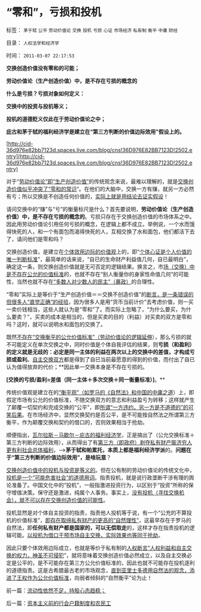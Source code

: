 # “零和”，亏损和投机

标签： `茅于轼` `公平` `劳动价值论` `交换` `投机` `亏损` `心证` `市场经济` `私有制` `衡平` `中庸` `财经` 

目录： `人权法学和经济学`

时间： `2011-03-07 22:17:53`

**交换创造价值没有零和的可能；**

**劳动价值论（生产创造价值）中，是不存在亏损的概念的**

**什么是亏损？亏损对象如何定义：**

**交换中的投资与投机等义；**

**投机的道德贬义仅此在于劳动价值论之中；**

**庇古和茅于轼的福利经济学是建立在“第三方判断的价值边际效用”假设上的。**

[http://cid-36d976e82bb7123d.spaces.live.com/blog/cns!36D976E82BB7123D!2502.entry](http://cid-36d976e82bb7123d.spaces.live.com/blog/cns!36D976E82BB7123D!2502.entry)

对于“[劳动价值论”即“生产创造价值”](../../../2011/2/26/交换中的个体劳动和服务业价值.md)的传统观念来说，最难以理解的，就是[交换创造价值似乎冲突了“零和的常识](../../../2009/11/26/交换创造价值之“零和股市创造的社会价值”.md)”。在他们的大脑中，交换一方有赚，就另一方必然有亏；所以交换是不创造任何价值的，[实际上就是用结论去证实假设](../../../2011/3/3/中国传统议论文“三要素”的沟通含义.md)！

请问交换中的“赚”与“亏”的衡量标尺是什么？首先要说明，**劳动价值论（生产创造价值）中，是不存在亏损的概念的**。亏损只存在于交换创造价值的市场体系之中。因此用劳动价值论引用任何亏损的概念，在逻辑上都不成立。举例说，一个水而饿得快死的人，和一个有面包而渴得快死的人，互相交换了水和面包，他们都活下去了，请问他们是零和吗？

交换创造价值，是建立在[个体效用边际的价值观](../../../2011/2/20/经济学科学标准（边际效用＋抽象建模＋实证统计）.md)上的，即“[个体心证是个人价值的唯一判断标准](../../../2010/1/21/人权是价值判断的原子单位.md)”，最简单的话来说，“自已的生命财产利益值几何，自已最明白”，确定这一条，则交换创造价值就是无可否定的逻辑结果。换言之，市[场（交换）中是不存在公允的价值标准](../../../2010/9/20/特权是弱者；特权就是贪污；市场无“公允价值标准”.md)的，也就不存在“别人衡量你的身家性命值几何”的可能性，当然也就不存在[“多数人对少数人的民主”（暴政）](http://hi.baidu.com/darthchn/blog/item/58b04e0295a3e1e208fa93f8.html)的合理性。

“零和”实际上是等价于“生产创造价值＝＝交换不创造价值”的[断言，是一条错误的但很多人“直觉正确”的经验](../../../2011/2/3/逻辑是实证的延伸方式，数学是定量化的逻辑.md)，因为很多人是用“货币当前计价”去考虑价值，则一买一卖价钱相当，这些人就认为是“零和”了。而实际上忽略了，“为什么要买，为什么要卖？”，买卖的成本是相当的，但是买卖的目的（利益）对买卖的双方是零和吗？这时，就可以说明水和面包的交换了。

既然[不存在“交换衡平的公允价值标准”（劳动价值论的逻辑延伸](../../../2011/1/6/“均衡经济学”是伪科学，租值和租值耗散.md)），那么亏损的就不可能定义在单次交换之中，同时价值是个体自我评估的结果，则**亏损（和盈利）的定义就是无歧的：必定是同一主体的利益在两次以上的交换中的差值，才构成亏损或盈利**。[自主交换双方](../../../2009/2/5/市场经济的自由交换原则不容争辩.md)都是得到了自已当前最愿意的得到的价值，而付出了自已认为值得放弃的代价；**因此单一交换本身是不存在亏损的。

**[交换的亏损/盈利=差值（同一主体＋多次交换＋同一衡量标准）]**。**

传统价值观是建立在的[“衡平观”（如罗马的《自然法》和中国的中庸之道](../../../2010/1/29/老子思想是极右；“信息不对称”是左帽.md)）上，即假定市场有公允的价值标准，不随交换双方的意志和利益盈亏为转移；这样就产生了颠覆一切契约和完成交换的“公平”，即[所谓“一方违约，另一方是不道德的”的可笑后果](../../../2010/1/29/为什么诚信守约是普适价值观的公平标准.md)。在市场经济中，显然交换契约是否公平，是不可能按自然法之所谓第三方衡平，作为颠覆交换和契约的借口的，否则效果相当于抢劫。

顺便指出，[瓦尔拉斯－马歇尔－庇古的福利经济学](../../../2011/1/27/“向弱者倾斜＝向弱者投资”造就“全民弱者”.md)，正是搞出了（公允交换标准＋第三方判断的边际效用），从而得出了有[第三方（即政府）剥夺私有财产赈济穷人更有利社会总体福利](../../../2011/1/25/凯恩斯是庇古的“通往奴役之路”.md)，——>**茅于轼和帕累托，本质上都是福利经济学派**的。**问题在于“第三方判断的价值边际效用”，是啥玩意**？

[交换创造价值中的投机与投资是等义的](../../../2007/9/30/投资就是投机，投机就是投资.md)。但在公有制的劳动价值论的传统文化中，[投机是一个“可能危害社会”的道德用词](../../../2010/11/29/计划经济的胡汉三又想回来了.md)。指责投机，就是说行政垄断干涉有理的舆论准备了。中国文化中的“投机”，一般指激进投资行为，以区别于“投资”所称的保守增值决策。保守还是激进，纯属个人事务。事实上，[没有投机（寻找交换机会），就不可以存在交换创造价值的可能性](../../../2010/1/25/投机是创造社会价值的唯一途径.md)。

投机显然是对个体自主投资的指责，指责他人投机等于说，有一个“公充的不算投机的价值标准”，[即存在取缔私有财产的更高的“自然理性”](../../../2010/1/18/被中国文化反对的民主就是公有制本身.md)，这最早存在于罗马的自然法，即**任何私有财产都是国家的，可以无偿取走**的，这样才存在指责投机的逻辑可能。[以投机为借口干预市场自主交换，实际效果也等同于抢劫](../../../2009/10/30/资本主义和公民主义，和社会特权.md)。

因此只要个体效用边际成立，也就是等价于私有制的[人权断言“人权利益和自主交换的权力，神圣不可侵犯](../../../2009/10/20/人权对象模型和人权经济学.md)”，就将意味着交换创造价值必然成立，以及自主交换必定是公平的，是不可能存在第三方公允价值标准的，因此也就不可能存在投机逐利的道德指责。这是古希腊最古老的市场观念，[直到亚里士多德用自然法的观念，添进了王权作为公允价值标准](../../../2010/12/22/私有制有无比的优越性;人与人的差异推动社会前进；.md)，向弱者倾斜的“自然衡平”论为止！



前一篇：[流动性依然不足，持股心态趋稳；](../../../2011/3/7/流动性依然不足，持股心态趋稳；.md)

后一篇：[资本主义前的行会户籍制度和农民工](../../../2011/3/7/资本主义前的行会户籍制度和农民工.md)